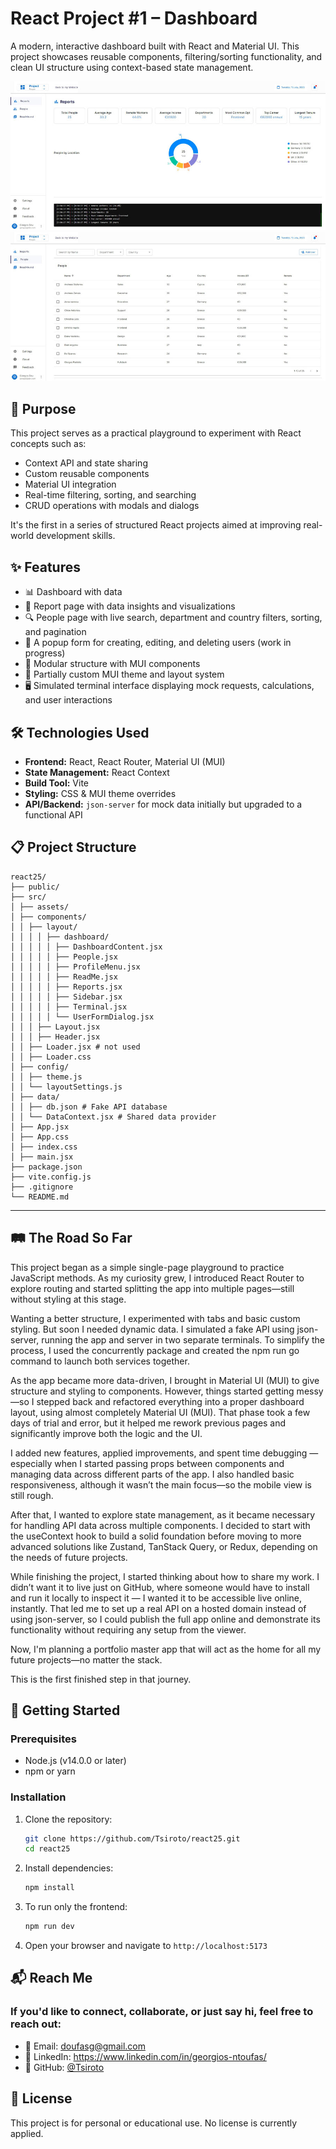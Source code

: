 # React Project #1 – Dashboard

A modern, interactive dashboard built with React and Material UI. This project showcases reusable components, filtering/sorting functionality, and clean UI structure using context-based state management.

![Dashboard Preview](./src/assets/preview.jpg "Dashboard Screenshot")
![Dashboard Preview 2](./src/assets/preview-2.jpg "User CRUD and Terminal Preview")

## 🚀 Purpose

This project serves as a practical playground to experiment with React concepts such as:

- Context API and state sharing
- Custom reusable components
- Material UI integration
- Real-time filtering, sorting, and searching
- CRUD operations with modals and dialogs

It's the first in a series of structured React projects aimed at improving real-world development skills.

## ✨ Features

- 📊 Dashboard with data
- 🧾 Report page with data insights and visualizations
- 🔍 People page with live search, department and country filters, sorting, and pagination
- 👥 A popup form for creating, editing, and deleting users (work in progress)
- 🧩 Modular structure with MUI components
- 🎨 Partially custom MUI theme and layout system
- 🖥️ Simulated terminal interface displaying mock requests, calculations, and user interactions

## 🛠️ Technologies Used

- **Frontend:** React, React Router, Material UI (MUI)
- **State Management:** React Context
- **Build Tool:** Vite
- **Styling:** CSS & MUI theme overrides
- **API/Backend:** `json-server` for mock data initially but upgraded to a functional API

## 📋 Project Structure

```
react25/
├── public/
├── src/
│ ├── assets/
│ ├── components/
│ │ ├── layout/
│ │ │ │ ├── dashboard/
│ │ │ │ │ ├── DashboardContent.jsx
│ │ │ │ │ ├── People.jsx
│ │ │ │ │ ├── ProfileMenu.jsx
│ │ │ │ │ ├── ReadMe.jsx
│ │ │ │ │ ├── Reports.jsx
│ │ │ │ │ ├── Sidebar.jsx
│ │ │ │ │ ├── Terminal.jsx
│ │ │ │ │ └── UserFormDialog.jsx
│ │ │ ├── Layout.jsx
│ │ │ ├── Header.jsx
│ │ ├── Loader.jsx # not used
│ │ ├── Loader.css
│ ├── config/
│ │ ├── theme.js
│ │ └── layoutSettings.js
│ ├── data/
│ │ ├── db.json # Fake API database
│ │ └── DataContext.jsx # Shared data provider
│ ├── App.jsx
│ ├── App.css
│ ├── index.css
│ ├── main.jsx
├── package.json
├── vite.config.js
├── .gitignore
└── README.md
```

---

## 🛤️ The Road So Far

This project began as a simple single-page playground to practice JavaScript methods. As my curiosity grew, I introduced React Router to explore routing and started splitting the app into multiple pages—still without styling at this stage.

Wanting a better structure, I experimented with tabs and basic custom styling. But soon I needed dynamic data. I simulated a fake API using json-server, running the app and server in two separate terminals. To simplify the process, I used the concurrently package and created the npm run go command to launch both services together.

As the app became more data-driven, I brought in Material UI (MUI) to give structure and styling to components. However, things started getting messy—so I stepped back and refactored everything into a proper dashboard layout, using almost completely Material UI (MUI). That phase took a few days of trial and error, but it helped me rework previous pages and significantly improve both the logic and the UI.

I added new features, applied improvements, and spent time debugging — especially when I started passing props between components and managing data across different parts of the app. I also handled basic responsiveness, although it wasn’t the main focus—so the mobile view is still rough.

After that, I wanted to explore state management, as it became necessary for handling API data across multiple components. I decided to start with the useContext hook to build a solid foundation before moving to more advanced solutions like Zustand, TanStack Query, or Redux, depending on the needs of future projects.

While finishing the project, I started thinking about how to share my work. I didn’t want it to live just on GitHub, where someone would have to install and run it locally to inspect it — I wanted it to be accessible live online, instantly. That led me to set up a real API on a hosted domain instead of using json-server, so I could publish the full app online and demonstrate its functionality without requiring any setup from the viewer.

Now, I'm planning a portfolio master app that will act as the home for all my future projects—no matter the stack.

This is the first finished step in that journey.

## 🚦 Getting Started

### Prerequisites

- Node.js (v14.0.0 or later)
- npm or yarn

### Installation

1. Clone the repository:
   ```bash
   git clone https://github.com/Tsiroto/react25.git
   cd react25
   ```

2. Install dependencies:
   ```bash
   npm install
   ```

3. To run only the frontend:
   ```bash
   npm run dev
   ```
   
4. Open your browser and navigate to `http://localhost:5173`


## 📬 Reach Me

### If you'd like to connect, collaborate, or just say hi, feel free to reach out:

- 📧 Email: doufasg@gmail.com
- 💼 LinkedIn: https://www.linkedin.com/in/georgios-ntoufas/
- 🐙 GitHub: [@Tsiroto](https://github.com/Tsiroto)

## 📄 License


This project is for personal or educational use. No license is currently applied.